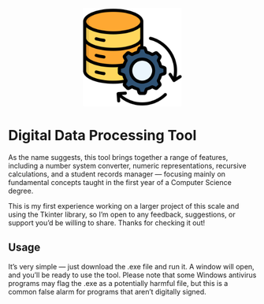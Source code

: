 <p align="center"><img src="assets/icon.png" width="200"></p>

# Digital Data Processing Tool 

As the name suggests, this tool brings together a range of features, including a number system converter, numeric representations, recursive calculations, and a student records manager — focusing mainly on fundamental concepts taught in the first year of a Computer Science degree.

This is my first experience working on a larger project of this scale and using the Tkinter library, so I’m open to any feedback, suggestions, or support you’d be willing to share. Thanks for checking it out!

## Usage

It’s very simple — just download the .exe file and run it. A window will open, and you’ll be ready to use the tool. Please note that some Windows antivirus programs may flag the .exe as a potentially harmful file, but this is a common false alarm for programs that aren’t digitally signed.
